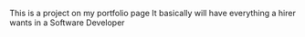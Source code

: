 This is a project on my portfolio page
It basically will have everything a hirer wants in a Software Developer